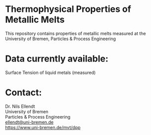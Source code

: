 # Thermophysical Properties of Metallic Melts
This repository contains properties of metallic melts measured at the University of Bremen, Particles & Process Engineering

# Data currently available:<br>
Surface Tension of liquid metals (measured)

# Contact:
Dr. Nils Ellendt <br>
University of Bremen<br>
Particles & Process Engineering<br>
ellendt@uni-bremen.de<br>
https://www.uni-bremen.de/mvt/dpp<br>
